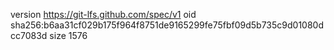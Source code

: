 version https://git-lfs.github.com/spec/v1
oid sha256:b6aa31cf029b175f964f8751de9165299fe75fbf09d5b735c9d01080dcc7083d
size 1576
